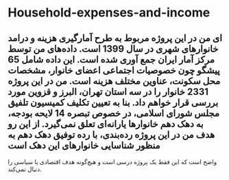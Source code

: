 # Household-expenses-and-income
ای من در این پروژه مربوط به طرح آمارگیری هزینه و درامد خانوارهای شهری در سال 1399 است. داده‌های من توسط  مرکز آمار ایران جمع آوری شده است. این داده شامل 65 پیشگو چون خصوصیات اجتماعی اعضای خانوار، مشخصات محل سکونت، عناوین مختلف هزینه است. من در این پروژه 2331 خانوار را در سه استان تهران، البرز و قزوین مورد بررسی قرار خواهم داد. بنا به تعیین تکلیف کمیسیون تلفیق مجلس شورای اسلامی، در خصوص تبصره 14  لایحه بودجه، به دهک دهم خانوارها یارانه‌ای تعلق نمی‌گیرد. از این رو هدف من در این پروژه رده‌بندی، با رده توفیق  دهک دهم به منظور شناسایی خانوارهای این دهک است
---
واضح است که این فقط یک پروژه درسی است و هیچ‌گونه هدف اقتصادی یا سیاسی را دنبال نمی‌کند.
